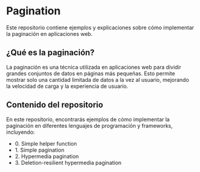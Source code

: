 <h1>Pagination</h1>

Este repositorio contiene ejemplos y explicaciones sobre cómo implementar la paginación en aplicaciones web.

## ¿Qué es la paginación?

La paginación es una técnica utilizada en aplicaciones web para dividir grandes conjuntos de datos en páginas más pequeñas. Esto permite mostrar solo una cantidad limitada de datos a la vez al usuario, mejorando la velocidad de carga y la experiencia de usuario.

## Contenido del repositorio

En este repositorio, encontrarás ejemplos de cómo implementar la paginación en diferentes lenguajes de programación y frameworks, incluyendo:
<ul>
<li>0. Simple helper function</li>
<li>1. Simple pagination</li>
<li>2. Hypermedia pagination</li>
<li>3. Deletion-resilient hypermedia pagination</li>
</ul>
